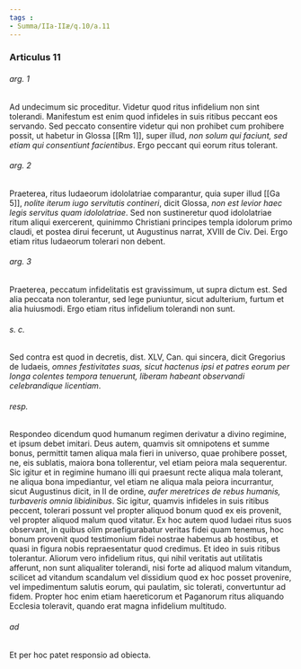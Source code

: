 ```yaml
---
tags : 
- Summa/IIa-IIæ/q.10/a.11
---
```


### Articulus 11

###### arg. 1
Ad undecimum sic proceditur. Videtur quod ritus infidelium non sint tolerandi. Manifestum est enim quod infideles in suis ritibus peccant eos servando. Sed peccato consentire videtur qui non prohibet cum prohibere possit, ut habetur in Glossa [[Rm 1]], super illud, *non solum qui faciunt, sed etiam qui consentiunt facientibus*. Ergo peccant qui eorum ritus tolerant.

###### arg. 2
Praeterea, ritus Iudaeorum idololatriae comparantur, quia super illud [[Ga 5]], *nolite iterum iugo servitutis contineri*, dicit Glossa, *non est levior haec legis servitus quam idololatriae*. Sed non sustineretur quod idololatriae ritum aliqui exercerent, quinimmo Christiani principes templa idolorum primo claudi, et postea dirui fecerunt, ut Augustinus narrat, XVIII de Civ. Dei. Ergo etiam ritus Iudaeorum tolerari non debent.

###### arg. 3
Praeterea, peccatum infidelitatis est gravissimum, ut supra dictum est. Sed alia peccata non tolerantur, sed lege puniuntur, sicut adulterium, furtum et alia huiusmodi. Ergo etiam ritus infidelium tolerandi non sunt.

###### s. c.
Sed contra est quod in decretis, dist. XLV, Can. qui sincera, dicit Gregorius de Iudaeis, *omnes festivitates suas, sicut hactenus ipsi et patres eorum per longa colentes tempora tenuerunt, liberam habeant observandi celebrandique licentiam*.

###### resp.
Respondeo dicendum quod humanum regimen derivatur a divino regimine, et ipsum debet imitari. Deus autem, quamvis sit omnipotens et summe bonus, permittit tamen aliqua mala fieri in universo, quae prohibere posset, ne, eis sublatis, maiora bona tollerentur, vel etiam peiora mala sequerentur. Sic igitur et in regimine humano illi qui praesunt recte aliqua mala tolerant, ne aliqua bona impediantur, vel etiam ne aliqua mala peiora incurrantur, sicut Augustinus dicit, in II de ordine, *aufer meretrices de rebus humanis, turbaveris omnia libidinibus*. Sic igitur, quamvis infideles in suis ritibus peccent, tolerari possunt vel propter aliquod bonum quod ex eis provenit, vel propter aliquod malum quod vitatur. Ex hoc autem quod Iudaei ritus suos observant, in quibus olim praefigurabatur veritas fidei quam tenemus, hoc bonum provenit quod testimonium fidei nostrae habemus ab hostibus, et quasi in figura nobis repraesentatur quod credimus. Et ideo in suis ritibus tolerantur. Aliorum vero infidelium ritus, qui nihil veritatis aut utilitatis afferunt, non sunt aliqualiter tolerandi, nisi forte ad aliquod malum vitandum, scilicet ad vitandum scandalum vel dissidium quod ex hoc posset provenire, vel impedimentum salutis eorum, qui paulatim, sic tolerati, convertuntur ad fidem. Propter hoc enim etiam haereticorum et Paganorum ritus aliquando Ecclesia toleravit, quando erat magna infidelium multitudo.

###### ad 
Et per hoc patet responsio ad obiecta.

